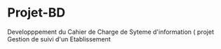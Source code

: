 # Projet-BD
Developppement du Cahier de Charge de Syteme d'information ( projet Gestion de suivi d'un Etablissement
